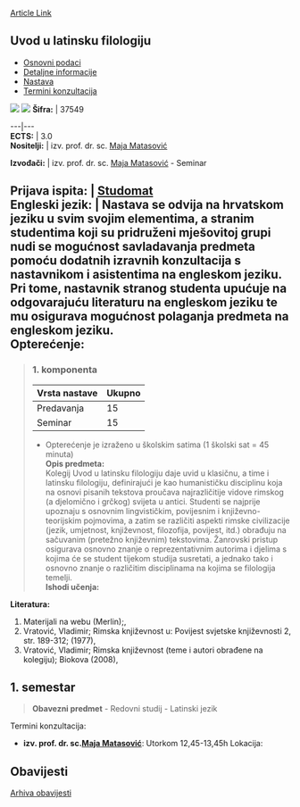 [Article Link](https://www.fhs.hr/predmet/uulf)

## Uvod u latinsku filologiju
  * [Osnovni podaci](https://www.fhs.hr/predmet/uulf#v1id-904885_452385_1_0 "Osnovni podaci")
  * [Detaljne informacije](https://www.fhs.hr/predmet/uulf#v1id-904885_452385_1_1 "Detaljne informacije")
  * [Nastava](https://www.fhs.hr/predmet/uulf#v1id-904885_452385_1_2 "Nastava")
  * [Termini konzultacija](https://www.fhs.hr/predmet/uulf#v1id-904885_452385_1_3 "Termini konzultacija")


[![](https://www.fhs.hr/img/flags/gif/hr.gif)](https://www.fhs.hr/predmet/uulf) [![](https://www.fhs.hr/img/flags/gif/gb.gif)](https://www.fhs.hr/en/course/itlp)
**Šifra:** |  37549  
  
---|---  
**ECTS:** |  3.0   
**Nositelji:** |  izv. prof. dr. sc. [Maja Matasović](https://www.fhs.hr/djelatnik/maja.matasovic)   
  
**Izvođači:** |  izv. prof. dr. sc. [Maja Matasović](https://www.fhs.hr/djelatnik/maja.matasovic) - Seminar  
  
**Prijava ispita:** |  [Studomat](http://www.isvu.hr/studomat)  
**Engleski jezik:** |  Nastava se odvija na hrvatskom jeziku u svim svojim elementima, a stranim studentima koji su pridruženi mješovitoj grupi nudi se mogućnost savladavanja predmeta pomoću dodatnih izravnih konzultacija s nastavnikom i asistentima na engleskom jeziku. Pri tome, nastavnik stranog studenta upućuje na odgovarajuću literaturu na engleskom jeziku te mu osigurava mogućnost polaganja predmeta na engleskom jeziku.   
**Opterećenje:**  
---  
> ### 1. komponenta
> | Vrsta nastave | Ukupno  
> ---|---  
> Predavanja | 15  
> Seminar | 15  
> * Opterećenje je izraženo u školskim satima (1 školski sat = 45 minuta)   
**Opis predmeta:**  
> Kolegij Uvod u latinsku filologiju daje uvid u klasičnu, a time i latinsku filologiju, definirajući je kao humanističku disciplinu koja na osnovi pisanih tekstova proučava najrazličitije vidove rimskog (a djelomično i grčkog) svijeta u antici. Studenti se najprije upoznaju s osnovnim lingvističkim, povijesnim i književno-teorijskim pojmovima, a zatim se različiti aspekti rimske civilizacije (jezik, umjetnost, književnost, filozofija, povijest, itd.) obrađuju na sačuvanim (pretežno književnim) tekstovima. Žanrovski pristup osigurava osnovno znanje o reprezentativnim autorima i djelima s kojima će se student tijekom studija susretati, a jednako tako i osnovno znanje o različitim disciplinama na kojima se filologija temelji.  
**Ishodi učenja:**  

  
**Literatura:**  
  1. Materijali na webu (Merlin);, 
  2. Vratović, Vladimir; Rimska književnost u: Povijest svjetske književnosti 2, str. 189-312; (1977), 
  3. Vratović, Vladimir; Rimska književnost (teme i autori obrađene na kolegiju); Biokova (2008), 

  
**1. semestar**  
---  
> **Obavezni predmet** - Redovni studij - Latinski jezik  
>   
Termini konzultacija: 
  * **izv. prof. dr. sc.[Maja Matasović](https://www.fhs.hr/djelatnik/maja.matasovic)**: 
Utorkom 12,45-13,45h
Lokacija: 


## Obavijesti
[Arhiva obavijesti](https://www.fhs.hr/predmet/uulf?@=20ouu#news_77475 "Arhiva obavijesti")
